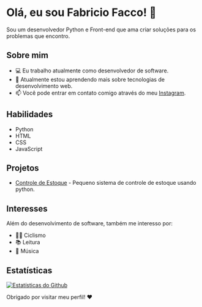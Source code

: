 

# Olá, eu sou Fabricio Facco! 👋

Sou um desenvolvedor Python e Front-end que ama criar soluções para os problemas que encontro.

## Sobre mim

- 💻 Eu trabalho atualmente como desenvolvedor de software.
- 🌱 Atualmente estou aprendendo mais sobre tecnologias de desenvolvimento web.
- 📫 Você pode entrar em contato comigo através do meu [Instagram](https://www.instagram.com/fabriciotf_).

## Habilidades

- Python
- HTML
- CSS
- JavaScript

## Projetos

- [Controle de Estoque](https://github.com/FabricioFacco/ControleDeEstoque-Python) - Pequeno sistema de controle de estoque usando python.

## Interesses

Além do desenvolvimento de software, também me interesso por:

- 🚴‍♂️ Ciclismo
- 📚 Leitura
- 🎸 Música

## Estatísticas

[![Estatísticas do Github](https://github-readme-stats.vercel.app/api?username=FabricioFacco&show_icons=true&theme=dracula)](https://github.com/anuraghazra/github-readme-stats)

Obrigado por visitar meu perfil! :heart:
